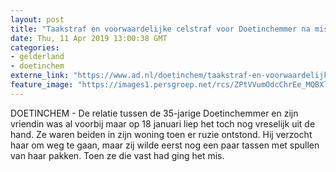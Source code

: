```yaml
---
layout: post
title: "Taakstraf en voorwaardelijke celstraf voor Doetinchemmer na mishandeling ex: ‘Huiselijk geweld lijkt wel een nationale plaag’"
date: Thu, 11 Apr 2019 13:00:38 GMT
categories: 
- gelderland 
- doetinchem 
externe_link: "https://www.ad.nl/doetinchem/taakstraf-en-voorwaardelijke-celstraf-voor-doetinchemmer-na-mishandeling-ex-huiselijk-geweld-lijkt-wel-een-nationale-plaag~ae6b2c18/"
feature_image: "https://images1.persgroep.net/rcs/ZPtVVumOdcChrEe_MQBXlc-AMwo/diocontent/103693037/_fitwidth/400/?appId=21791a8992982cd8da851550a453bd7f&quality=0.7"
---
```


DOETINCHEM - De relatie tussen de 35-jarige Doetinchemmer en zijn vriendin was al voorbij maar op 18 januari liep het toch nog vreselijk uit de hand. Ze waren beiden in zijn woning toen er ruzie ontstond. Hij verzocht haar om weg te gaan, maar zij wilde eerst nog een paar tassen met spullen van haar pakken. Toen ze die vast had ging het mis.
